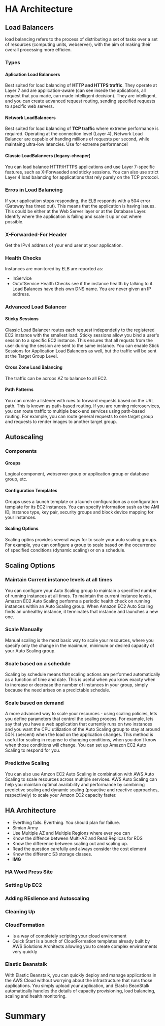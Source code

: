 # HA Architecture

## Load Balancers

load balancing refers to the process of distributing a set of tasks over a set of resources (computing units, webserver), with the aim of making their overall processing more efficien.

### Types

#### Aplication Load Balancers

Best suited for load balancing of **HTTP and HTTPS traffic**. They operate at Layer 7 and are application-aware (can see insede the aplications, all request that you made, can made intelligent decision). They are intelligent, and you can create advanced request routing, sending specified requests to specific web servers.

#### Network LoadBalancers

Best suited for load balancing of **TCP traffic** where extreme performance is required. Operating at the connection level (Layer 4), Network Load Balancer are capable of handing millions of requests per second, while maintaing ultra-low latencies. Use for extreme performance!

#### Classic LoadBalancers (legacy-cheaper)

You can load balance HTTP/HTTPS applications and use Layer 7-specific features, such as X-Forwaeded and sticky sessions. You can also use strict Layer 4 load balancing for applications that rely purely on the TCP protocol.

### Erros in Load Balancing

If your application stops responding, the ELB responds with a 504 error (Gateway has timed out). This means that the application is having issues. This could be either at the Web Server layer or at the Database Layer. Identify where the application is failing and scale it up or out where possible.

### X-Forwarded-For Header

Get the IPv4 address of your end user at your application.

### Health Checks

Instances are monitored by ELB are reported as:
  - InService
  - OutofService
Health Checks see if the instance health by talking to it.
Load Balances have theis own DNS name. You are never given an IP address.

### Advanced Load Balancer

#### Sticky Sessions

Classic Load Balancer routes each request independetly to the registered EC2 instance with the smallest load. Sticky sessions allow you bind a user's session to a specific EC2 instance. This ensures that all requsts from the user during the session are sent to the same instance. You can enable Stick Sessions for Application Load Balancers as well, but the traffic will be sent at the Target Group Level.

#### Cross Zone Load Balancing

The traffic can be acroos AZ to balance to all EC2.

#### Path Patterns

You can create a listener with rues to forward requests based on the URL path. This is known as path-based routing. If you are running microservices, you can route traffic to multiple back-end services using path-based routing. For example, you can route general requests to one target group and requests to render images to another target group.

## Autoscaling

### Components

#### Groups

Logical component, webserver group or application group or database group, etc.

#### Configuration Templates

Groups uses a launch template or a launch configuration as a configuration template for its EC2 instances. You can specify information sush as the AMI ID, instance type, key pair, security groups and block device mapping for your instances.

#### Scaling Options

Scaling optins provides several ways for to scale your auto scaling groups. For example, you can configure a group to scale based on the occurrence of specified conditions (dynamic scaling) or on a schedule.

## Scaling Options

### Maintain Current instance levels at all times

You can configure your Auto Scaling group to maintain a specified number of running instances at all times. To maintain the current instance levels, Amazon EC2 Auto Scaling performs a periodic health check on running instances within an Auto Scaling group. When Amazon EC2 Auto Scaling finds an unhealthy instance, it terminates that instance and launches a new one.

### Scale Manually

Manual scaling is the most basic way to scale your resources, where you specify only the change in the maximum, minimum or desired capacity of your Auto Scaling group.

### Scale based on a schedule

Scaling by schedule means that scaling actions are performed automatically as a function of time and date. This is useful when you know exacty when to increase or decrease the number of instances in your group, simply because the need arises on a predictable schedule.

### Scale based on demand

A more advanced way to scale your resources - using scaling policies, lets you define parameters that control the scaling process. For example, lets say that you have a web application that currently runs on two instances and you want the CPU utilization of the Auto Scaling group to stay at around 50% (percent) when the load on the application changes. This method is useful for scaling in respnse to changing conditions, when you don't know when those conditions will change. You can set up Amazon EC2 Auto Scaling to respond for you.

### Predictive Scaling

You can also use Amzon EC2 Auto Scaling in combination with AWS Auto Scaling to scale resources across multiple services. AWS Auto Scaling can help you maintain optimal availability and performance by combining predictive scaling and dynamic scaling (proactive and reactive approaches, respectively) to scale your Amzon EC2 capacity faster.

## HA Architecture

- Everthing fails. Everthing. You should plan for failure.
- Simian Army
- Use Multiple AZ and Multiple Regions where ever you can
- Know the diffence between Multi-AZ and Read Replicas for RDS
- Know the difference between scaling out and scaling up.
- Read the question carefully and always consider the cost element
- Know the differenc S3 storage classes.
- **IMG**

### HA Word Press Site

### Setting Up EC2

### Adding REslience and Autoscaling

### Cleaning Up

### CloudFormation

- Is a way of completely scripting your cloud environment
- Quick Start is a bunch of CloudFormation templates already built by AWS Solutions Architects allowing you to create complex environments very quickly

### Elastic Beanstalk

With Elastic Beanstalk, you can quickly deploy and manage applications in the AWS Cloud without worrying about the infrastructure that runs those applications. You simply upload your application, and Elastic BeanStalk automatically handles the details of capacity provisioning, load balancing, scaling and health monitoring.


# Summary

